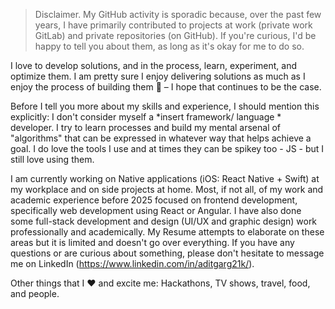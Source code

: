 > Disclaimer. My GitHub activity is sporadic because, over the past few years, I have primarily contributed to projects at work (private work GitLab) and private repositories (on GitHub). If you're curious, I'd be happy to tell you about them, as long as it's okay for me to do so.

I love to develop solutions, and in the process, learn, experiment, and optimize them. I am pretty sure I enjoy delivering solutions as much as I enjoy the process of building them 🤔 – I hope that continues to be the case.

Before I tell you more about my skills and experience, I should mention this explicitly: I don't consider myself a *insert framework/ language * developer. I try to learn processes and build my mental arsenal of "algorithms" that can be expressed in whatever way that helps achieve a goal. I do love the tools I use and at times they can be spikey too - JS - but I still love using them.

I am currently working on Native applications (iOS: React Native + Swift) at my workplace and on side projects at home. Most, if not all, of my work and academic experience before 2025 focused on frontend development, specifically web development using React or Angular. I have also done some full-stack development and design (UI/UX and graphic design) work professionally and academically. My Resume attempts to elaborate on these areas but it is limited and doesn't go over everything. If you have any questions or are curious about something, please don't hesitate to message me on LinkedIn (https://www.linkedin.com/in/aditgarg21k/).

Other things that I ❤️ and excite me: Hackathons, TV shows, travel, food, and people.





<!--
**Adit-COCO-Garg/Adit-COCO-Garg** is a ✨ _special_ ✨ repository because its `README.md` (this file) appears on your GitHub profile.



Here are some ideas to get you started:

- 🔭 I’m currently working on ...
- 🌱 I’m currently learning ...
- 👯 I’m looking to collaborate on ...
- 🤔 I’m looking for help with ...
- 💬 Ask me about ...
- 📫 How to reach me: ...
- 😄 Pronouns: ...
- ⚡ Fun fact: ...
-->
